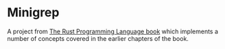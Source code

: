 # Minigrep

A project from [The Rust Programming Language book](https://doc.rust-lang.org/book/ch12-00-an-io-project.html) which implements a number of concepts covered in the earlier chapters of the book.

